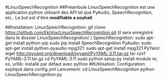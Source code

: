 #LinuxSpeechRecognition
##Préambule
LinuxSpeechRecognition est une application python utilisant des API tel que PyAudio, SpeechRecognition, etc..
Le but est d'être __modifiable a souhait__

##Installation:
    LinuxSpeechRecognition:
        git clone https://github.com/EkiVox/LinuxSpeechRecognition.git 
        (il sera enregistré dans le dossier LinuxSpeechRecognition/ )
    SpeechRecognition:
        sudo apt-get install python-pip
        sudo pip install SpeechRecognition
    PyAudio:
        sudo apt-get install python-pyaudio
    mpg321:
        sudo apt-get install mpg321
    PyYaml:
        wget http://pyyaml.org/download/pyyaml/PyYAML-3.11.tar.gz
        tar xzvf PyYAML-3.11.tar.gz
        cd PyYAML-3.11
        sudo python setup.py install
    module re, os, urllib:
        installé par défaut avec python
##Utilisation:
    Configuration:
        expliqué dans config.yml
    Lancement:
        cd LinuxSpeechRecognition
        python LinuxSpeechRecognition.py
